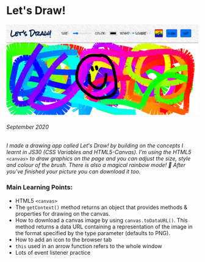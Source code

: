 # Let's Draw!

![Let's Draw!](./Images/letsDrawApp2.PNG)

###### September 2020

_I made a drawing app called Let's Draw! by building on the concepts I learnt in JS30 (CSS Variables and HTML5-Canvas). I'm using the HTML5 `<canvas>` to draw graphics on the page and you can adjust the size, style and colour of the brush. There is also a magical rainbow mode! 🌈 After you've finished your picture you can download it too._

### Main Learning Points:

- HTML5 `<canvas>`
- The `getContext()` method returns an object that provides methods & properties for drawing on the canvas.
- How to download a canvas image by using `canvas.toDataURL()`. This method returns a data URL containing a representation of the image in the format specified by the type parameter (defaults to PNG).
- How to add an icon to the browser tab
- `this` used in an arrow function refers to the whole window
- Lots of event listener practice
